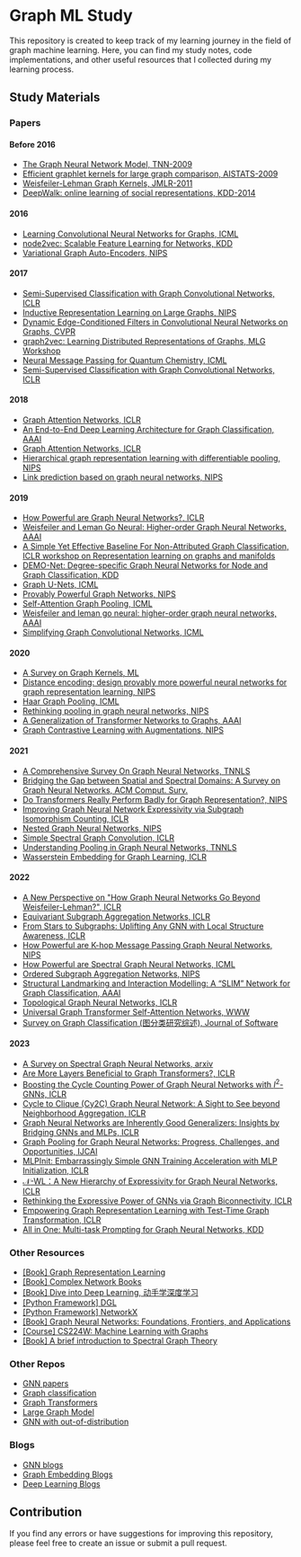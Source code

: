 # Graph ML Study

This repository is created to keep track of my learning journey in the field of graph machine learning. Here, you can
find my study notes, code implementations, and other useful resources that I collected during my learning process.

## Study Materials

### Papers

#### Before 2016

- [The Graph Neural Network Model, TNN-2009](https://ieeexplore.ieee.org/document/4700287)
- [Efficient graphlet kernels for large graph comparison, AISTATS-2009](http://proceedings.mlr.press/v5/shervashidze09a.html)
- [Weisfeiler-Lehman Graph Kernels, JMLR-2011](https://www.jmlr.org/papers/volume12/shervashidze11a/shervashidze11a.pdf)
- [DeepWalk: online learning of social representations, KDD-2014](https://dl.acm.org/doi/10.1145/2623330.2623732)

#### 2016

- [Learning Convolutional Neural Networks for Graphs, ICML](https://arxiv.org/abs/1605.05273)
- [node2vec: Scalable Feature Learning for Networks, KDD](https://dl.acm.org/doi/10.1145/2939672.2939754)
- [Variational Graph Auto-Encoders, NIPS](https://arxiv.org/abs/1611.07308)
#### 2017

- [Semi-Supervised Classification with Graph Convolutional Networks, ICLR](https://arxiv.org/abs/1609.02907)
- [Inductive Representation Learning on Large Graphs, NIPS](https://dl.acm.org/doi/10.5555/3294771.3294869)
- [Dynamic Edge-Conditioned Filters in Convolutional Neural Networks on Graphs, CVPR](https://arxiv.org/abs/1704.02901)
- [graph2vec: Learning Distributed Representations of Graphs, MLG Workshop](https://arxiv.org/abs/1707.05005)
- [Neural Message Passing for Quantum Chemistry, ICML](https://dl.acm.org/doi/10.5555/3305381.3305512)
- [Semi-Supervised Classification with Graph Convolutional Networks, ICLR](https://openreview.net/forum?id=SJU4ayYgl)

#### 2018

- [Graph Attention Networks, ICLR](https://arxiv.org/abs/1710.10903)
- [An End-to-End Deep Learning Architecture for Graph Classification, AAAI](https://aaai.org/papers/11782-an-end-to-end-deep-learning-architecture-for-graph-classification/)
- [Graph Attention Networks, ICLR](https://openreview.net/forum?id=rJXMpikCZ)
- [Hierarchical graph representation learning with differentiable pooling, NIPS](https://dl.acm.org/doi/10.5555/3327345.3327389)
- [Link prediction based on graph neural networks, NIPS](https://dl.acm.org/doi/10.5555/3327345.3327423)

#### 2019

- [How Powerful are Graph Neural Networks?, ICLR](https://arxiv.org/abs/1810.00826)
- [Weisfeiler and Leman Go Neural: Higher-order Graph Neural Networks, AAAI](https://arxiv.org/abs/1810.02244)
- [A Simple Yet Effective Baseline For Non-Attributed Graph Classification, ICLR workshop on Representation learning on graphs and manifolds](https://arxiv.org/abs/1811.03508)
- [DEMO-Net: Degree-specific Graph Neural Networks for Node and Graph Classification, KDD](https://dl.acm.org/doi/10.1145/3292500.3330950)
- [Graph U-Nets, ICML](https://arxiv.org/abs/1905.05178)
- [Provably Powerful Graph Networks, NIPS](https://proceedings.neurips.cc/paper/2019/hash/bb04af0f7ecaee4aae62035497da1387-Abstract.html)
- [Self-Attention Graph Pooling, ICML](https://proceedings.mlr.press/v97/lee19c.html)
- [Weisfeiler and leman go neural: higher-order graph neural networks, AAAI](https://dl.acm.org/doi/10.1609/aaai.v33i01.33014602)
- [Simplifying Graph Convolutional Networks, ICML](https://arxiv.org/abs/1902.07153)

#### 2020

- [A Survey on Graph Kernels, ML](https://arxiv.org/abs/1903.11835)
- [Distance encoding: design provably more powerful neural networks for graph representation learning, NIPS](https://dl.acm.org/doi/abs/10.5555/3495724.3496099)
- [Haar Graph Pooling, ICML](https://arxiv.org/abs/1909.11580)
- [Rethinking pooling in graph neural networks, NIPS](https://dl.acm.org/doi/abs/10.5555/3495724.3495911)
- [A Generalization of Transformer Networks to Graphs, AAAI](https://arxiv.org/abs/2012.09699)
- [Graph Contrastive Learning with Augmentations, NIPS](https://dl.acm.org/doi/abs/10.5555/3495724.3496212)

#### 2021

- [A Comprehensive Survey On Graph Neural Networks, TNNLS](https://ieeexplore.ieee.org/document/9046288)
- [Bridging the Gap between Spatial and Spectral Domains: A Survey on Graph Neural Networks, ACM Comput. Surv.](https://arxiv.org/abs/2002.11867)
- [Do Transformers Really Perform Badly for Graph Representation?, NIPS](https://proceedings.neurips.cc/paper_files/paper/2021/file/f1c1592588411002af340cbaedd6fc33-Paper.pdf)
- [Improving Graph Neural Network Expressivity via Subgraph Isomorphism Counting, ICLR](https://openreview.net/forum?id=LT0KSFnQDWF)
- [Nested Graph Neural Networks, NIPS](https://openreview.net/forum?id=7_eLEvFjCi3)
- [Simple Spectral Graph Convolution, ICLR](https://openreview.net/forum?id=CYO5T-YjWZV)
- [Understanding Pooling in Graph Neural Networks, TNNLS](https://arxiv.org/abs/2110.05292)
- [Wasserstein Embedding for Graph Learning, ICLR](https://openreview.net/forum?id=AAes_3W-2z)

#### 2022

- [A New Perspective on "How Graph Neural Networks Go Beyond Weisfeiler-Lehman?", ICLR](https://openreview.net/forum?id=uxgg9o7bI_3)
- [Equivariant Subgraph Aggregation Networks, ICLR](https://openreview.net/forum?id=dFbKQaRk15w)
- [From Stars to Subgraphs: Uplifting Any GNN with Local Structure Awareness, ICLR](https://openreview.net/forum?id=Mspk_WYKoEH)
- [How Powerful are K-hop Message Passing Graph Neural Networks, NIPS](https://openreview.net/forum?id=nN3aVRQsxGd)
- [How Powerful are Spectral Graph Neural Networks, ICML](https://arxiv.org/abs/2205.11172)
- [Ordered Subgraph Aggregation Networks, NIPS](https://openreview.net/forum?id=w0QoqmUT9vJ)
- [Structural Landmarking and Interaction Modelling: A “SLIM” Network for Graph Classification, AAAI](https://aaai.org/papers/09251-structural-landmarking-and-interaction-modelling-a-slim-network-for-graph-classification/)
- [Topological Graph Neural Networks, ICLR](https://arxiv.org/abs/2102.07835)
- [Universal Graph Transformer Self-Attention Networks, WWW](https://dl.acm.org/doi/10.1145/3487553.3524258)
- [Survey on Graph Classification (图分类研究综述), Journal of Software](http://www.jos.org.cn/html/2022/1/6323.htm)

#### 2023

- [A Survey on Spectral Graph Neural Networks, arxiv](https://arxiv.org/abs/2302.05631)
- [Are More Layers Beneficial to Graph Transformers?, ICLR](https://arxiv.org/abs/2303.00579)
- [Boosting the Cycle Counting Power of Graph Neural Networks with $I^2$-GNNs, ICLR](https://arxiv.org/abs/2210.13978)
- [Cycle to Clique (Cy2C) Graph Neural Network: A Sight to See beyond Neighborhood Aggregation, ICLR](https://openreview.net/forum?id=7d-g8KozkiE)
- [Graph Neural Networks are Inherently Good Generalizers: Insights by Bridging GNNs and MLPs, ICLR](https://openreview.net/forum?id=dqnNW2omZL6)
- [Graph Pooling for Graph Neural Networks: Progress, Challenges, and Opportunities, IJCAI](https://arxiv.org/abs/2204.07321)
- [MLPInit: Embarrassingly Simple GNN Training Acceleration with MLP Initialization, ICLR](https://openreview.net/forum?id=P8YIphWNEGO)
- [$\mathcal{N}$-WL：A New Hierarchy of Expressivity for Graph Neural Networks, ICLR](https://openreview.net/forum?id=5cAI0qXxyv)
- [Rethinking the Expressive Power of GNNs via Graph Biconnectivity, ICLR](https://arxiv.org/abs/2301.09505)
- [Empowering Graph Representation Learning with Test-Time Graph Transformation, ICLR](https://openreview.net/forum?id=Lnxl5pr018)
- [All in One: Multi-task Prompting for Graph Neural Networks, KDD](https://arxiv.org/abs/2307.01504)
### Other Resources

- [[Book] Graph Representation Learning](https://www.cs.mcgill.ca/~wlh/grl_book/)
- [[Book] Complex Network Books](https://1drv.ms/f/s!Asm9F-fHq1ErgReBq0gUXDez2fSJ)
- [[Book] Dive into Deep Learning, 动手学深度学习](https://zh-v2.d2l.ai)
- [[Python Framework] DGL](https://github.com/dmlc/dgl)
- [[Python Framework] NetworkX](https://github.com/networkx/networkx)
- [[Book] Graph Neural Networks: Foundations, Frontiers, and Applications](https://graph-neural-networks.github.io/index.html)
- [[Course] CS224W: Machine Learning with Graphs](https://web.stanford.edu/class/cs224w/index.html#content)
- [[Book] A brief introduction to Spectral Graph Theory](https://arxiv.org/abs/1609.08072)

### Other Repos

- [GNN papers](https://github.com/thunlp/GNNPapers)
- [Graph classification](https://github.com/benedekrozemberczki/awesome-graph-classification)
- [Graph Transformers](https://github.com/ChandlerBang/awesome-graph-transformer)
- [Large Graph Model](https://github.com/THUMNLab/awesome-large-graph-model)
- [GNN with out-of-distribution](https://github.com/THUMNLab/awesome-graph-ood)

### Blogs

- [GNN blogs](Blogs/readme.md#gnn-blogs)
- [Graph Embedding Blogs](Blogs/readme.md#graph-embedding-blogs)
- [Deep Learning Blogs](Blogs/readme.md#deep-learning-blogs)

## Contribution

If you find any errors or have suggestions for improving this repository, please feel free to create an issue or submit
a pull request.
